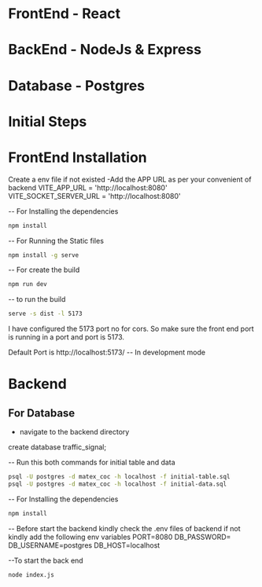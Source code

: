 # FrontEnd - React
# BackEnd - NodeJs & Express
# Database - Postgres

# Initial Steps
# FrontEnd Installation
Create a env file if not existed 
    -Add the APP URL as per your convenient of backend
    VITE_APP_URL = 'http://localhost:8080'
    VITE_SOCKET_SERVER_URL = 'http://localhost:8080'

-- For Installing the dependencies
```bash
npm install 
```
-- For Running the Static files
```bash
npm install -g serve  
```

-- For create the build
```bash
npm run dev 
```

-- to run the build
```bash
serve -s dist -l 5173 
```
I have configured the 5173 port no for cors. So make sure the front end port is running in a port and port is 5173.

Default Port is http://localhost:5173/ -- In development mode 


# Backend

## For Database

- navigate to the backend directory

create database traffic_signal;

-- Run this both commands for initial table and data
```bash
psql -U postgres -d matex_coc -h localhost -f initial-table.sql    
psql -U postgres -d matex_coc -h localhost -f initial-data.sql    
```

-- For Installing the dependencies
```bash
npm install 
```

-- Before start the backend kindly check the .env files of backend if not kindly add the following env variables
PORT=8080
DB_PASSWORD=
DB_USERNAME=postgres
DB_HOST=localhost

--To start the back end
```bash
node index.js
```



